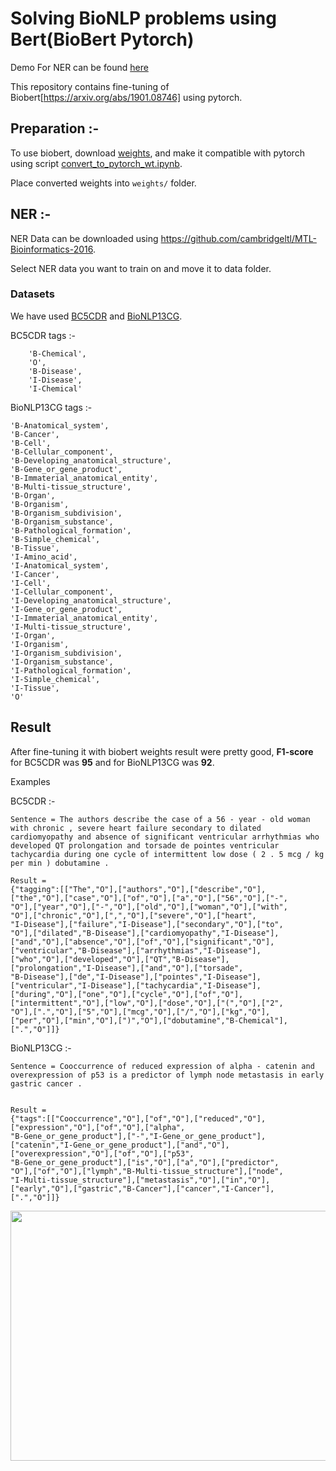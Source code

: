 # Solving BioNLP problems using Bert(BioBert Pytorch)

Demo For NER can be found [here](http://13.72.66.146:9000/)

This repository contains fine-tuning of Biobert[https://arxiv.org/abs/1901.08746] using pytorch. 

## Preparation :- 
To use biobert, download [weights](https://github.com/naver/biobert-pretrained/releases),  and make it compatible with pytorch using script [convert_to_pytorch_wt.ipynb](https://github.com/MeRajat/SolvingAlmostAnythingWithBert/blob/ner_medical/convert_to_pytorch_wt.ipynb). 

Place converted weights into ```weights/``` folder. 

## NER :- 

NER Data can be downloaded using https://github.com/cambridgeltl/MTL-Bioinformatics-2016. 

Select NER data you want to train on and move it to data folder. 

### Datasets 

We have used [BC5CDR](https://biocreative.bioinformatics.udel.edu/tasks/biocreative-v/track-3-cdr/) and [BioNLP13CG](http://2013.bionlp-st.org/). 

BC5CDR tags :- 
```
    'B-Chemical', 
    'O', 
    'B-Disease', 
    'I-Disease', 
    'I-Chemical'
```

BioNLP13CG tags :- 
``` 'B-Amino_acid',
'B-Anatomical_system',
'B-Cancer',
'B-Cell', 
'B-Cellular_component',
'B-Developing_anatomical_structure',
'B-Gene_or_gene_product', 
'B-Immaterial_anatomical_entity',
'B-Multi-tissue_structure',
'B-Organ',
'B-Organism', 
'B-Organism_subdivision',
'B-Organism_substance',
'B-Pathological_formation', 
'B-Simple_chemical',
'B-Tissue',
'I-Amino_acid',
'I-Anatomical_system',
'I-Cancer', 
'I-Cell',
'I-Cellular_component',
'I-Developing_anatomical_structure',
'I-Gene_or_gene_product', 
'I-Immaterial_anatomical_entity',
'I-Multi-tissue_structure',
'I-Organ',
'I-Organism', 
'I-Organism_subdivision',
'I-Organism_substance',
'I-Pathological_formation',
'I-Simple_chemical', 
'I-Tissue',
'O'
```

## Result 

After fine-tuning it with biobert weights result were pretty good, <b>F1-score</b> for BC5CDR was <b>95</b> and for BioNLP13CG was <b>92</b>. 

Examples 

BC5CDR :- 

```
Sentence = The authors describe the case of a 56 - year - old woman with chronic , severe heart failure secondary to dilated cardiomyopathy and absence of significant ventricular arrhythmias who developed QT prolongation and torsade de pointes ventricular tachycardia during one cycle of intermittent low dose ( 2 . 5 mcg / kg per min ) dobutamine . 

Result =
{"tagging":[["The","O"],["authors","O"],["describe","O"],
["the","O"],["case","O"],["of","O"],["a","O"],["56","O"],["-",
"O"],["year","O"],["-","O"],["old","O"],["woman","O"],["with",
"O"],["chronic","O"],[",","O"],["severe","O"],["heart",
"I-Disease"],["failure","I-Disease"],["secondary","O"],["to",
"O"],["dilated","B-Disease"],["cardiomyopathy","I-Disease"],
["and","O"],["absence","O"],["of","O"],["significant","O"],
["ventricular","B-Disease"],["arrhythmias","I-Disease"],
["who","O"],["developed","O"],["QT","B-Disease"],
["prolongation","I-Disease"],["and","O"],["torsade",
"B-Disease"],["de","I-Disease"],["pointes","I-Disease"],
["ventricular","I-Disease"],["tachycardia","I-Disease"],
["during","O"],["one","O"],["cycle","O"],["of","O"],
["intermittent","O"],["low","O"],["dose","O"],["(","O"],["2",
"O"],[".","O"],["5","O"],["mcg","O"],["/","O"],["kg","O"],
["per","O"],["min","O"],[")","O"],["dobutamine","B-Chemical"],
[".","O"]]}

```

BioNLP13CG :- 

```
Sentence = Cooccurrence of reduced expression of alpha - catenin and overexpression of p53 is a predictor of lymph node metastasis in early gastric cancer . 


Result = 
{"tags":[["Cooccurrence","O"],["of","O"],["reduced","O"],
["expression","O"],["of","O"],["alpha",
"B-Gene_or_gene_product"],["-","I-Gene_or_gene_product"],
["catenin","I-Gene_or_gene_product"],["and","O"],
["overexpression","O"],["of","O"],["p53",
"B-Gene_or_gene_product"],["is","O"],["a","O"],["predictor",
"O"],["of","O"],["lymph","B-Multi-tissue_structure"],["node",
"I-Multi-tissue_structure"],["metastasis","O"],["in","O"],
["early","O"],["gastric","B-Cancer"],["cancer","I-Cancer"],
[".","O"]]}

```



<img src="https://github.com/MeRajat/SolvingAlmostAnythingWithBert/blob/ner_medical/extras/ezgif.com-video-to-gif.gif" width="700" height="400" />

